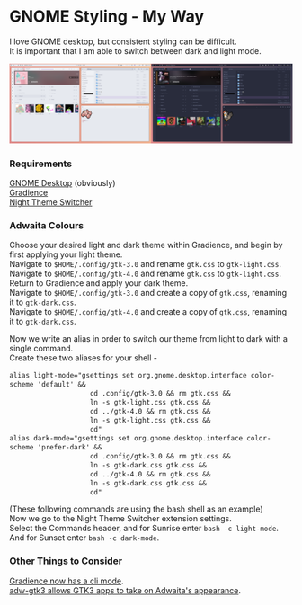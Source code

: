 # GNOME Styling - My Way

I love GNOME desktop, but consistent styling can be difficult.\
It is important that I am able to switch between dark and light mode.

<img src="light-mode.png" alt="light-mode" width="50%"><img src="dark-mode.png" alt="dark-mode" width="50%" >

### Requirements

[GNOME Desktop](https://www.gnome.org/) (obviously)\
[Gradience](https://github.com/GradienceTeam/Gradience)\
[Night Theme Switcher](https://extensions.gnome.org/extension/2236/night-theme-switcher/)

### Adwaita Colours

Choose your desired light and dark theme within Gradience, and begin by first applying your light theme.\
Navigate to `$HOME/.config/gtk-3.0` and rename `gtk.css` to `gtk-light.css`.\
Navigate to `$HOME/.config/gtk-4.0` and rename `gtk.css` to `gtk-light.css`.\
Return to Gradience and apply your dark theme.\
Navigate to `$HOME/.config/gtk-3.0` and create a copy of `gtk.css`, renaming it to `gtk-dark.css`.\
Navigate to `$HOME/.config/gtk-4.0` and create a copy of `gtk.css`, renaming it to `gtk-dark.css`.

Now we write an alias in order to switch our theme from light to dark with a single command.\
Create these two aliases for your shell -
```
alias light-mode="gsettings set org.gnome.desktop.interface color-scheme 'default' &&
                    cd .config/gtk-3.0 && rm gtk.css &&
                    ln -s gtk-light.css gtk.css &&
                    cd ../gtk-4.0 && rm gtk.css &&
                    ln -s gtk-light.css gtk.css &&
                    cd"
alias dark-mode="gsettings set org.gnome.desktop.interface color-scheme 'prefer-dark' &&
                    cd .config/gtk-3.0 && rm gtk.css &&
                    ln -s gtk-dark.css gtk.css &&
                    cd ../gtk-4.0 && rm gtk.css &&
                    ln -s gtk-dark.css gtk.css &&
                    cd"
```

(These following commands are using the bash shell as an example)\
Now we go to the Night Theme Switcher extension settings.\
Select the Commands header, and for Sunrise enter `bash -c light-mode`.\
And for Sunset enter `bash -c dark-mode`.

### Other Things to Consider

[Gradience now has a cli mode](https://github.com/GradienceTeam/Gradience/wiki/Using-CLI).\
[adw-gtk3 allows GTK3 apps to take on Adwaita's appearance](https://github.com/lassekongo83/adw-gtk3).

